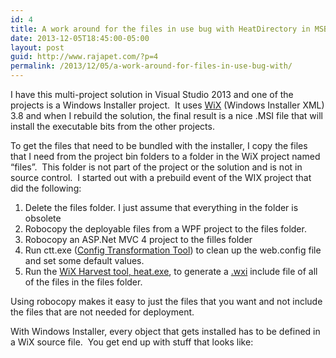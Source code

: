 ```yaml
---
id: 4
title: A work around for the files in use bug with HeatDirectory in MSBuild
date: 2013-12-05T18:45:00-05:00
layout: post
guid: http://www.rajapet.com/?p=4
permalink: /2013/12/05/a-work-around-for-files-in-use-bug-with/
---
```

I have this multi-project solution in Visual Studio 2013 and one of the projects is a Windows Installer project.  It uses [WiX](http://wixtoolset.org/) (Windows Installer XML) 3.8 and when I rebuild the solution, the final result is a nice .MSI file that will install the executable bits from the other projects.

To get the files that need to be bundled with the installer, I copy the files that I need from the project bin folders to a folder in the WiX project named “files”.  This folder is not part of the project or the solution and is not in source control.  I started out with a prebuild event of the WIX project that did the following:

  1. Delete the files folder. I just assume that everything in the folder is obsolete
  2. Robocopy the deployable files from a WPF project to the files folder.
  3. Robocopy an ASP.Net MVC 4 project to the filles folder
  4. Run ctt.exe ([Config Transformation Tool](http://ctt.codeplex.com/)) to clean up the web.config file and set some default values.
  5. Run the [WiX Harvest tool, heat.exe](http://wixtoolset.org/documentation/manual/v3/overview/heat.html), to generate a [.wxi](http://wixtoolset.org/documentation/manual/v3/overview/files.html) include file of all of the files in the files folder.

Using robocopy makes it easy to just the files that you want and not include the files that are not needed for deployment.

With Windows Installer, every object that gets installed has to be defined in a WiX source file.  You get end up with stuff that looks like:

<div style="tab-size: 8" id="gist7809649" class="gist">
  <div class="gist-file" translate="no">
    <div class="gist-data">
      <div class="js-gist-file-update-container js-task-list-container file-box">
        <div id="file-gistfile1-xml" class="file my-2">
          <div itemprop="text" class="Box-body p-0 blob-wrapper data type-xml  ">
            <div class="js-check-bidi blob-code-content">
              <template class="js-file-alert-template"></p> 
              
              <div data-view-component="true" class="flash flash-warn flash-full d-flex flex-items-center">
                <svg aria-hidden="true" height="16" viewBox="0 0 16 16" version="1.1" width="16" data-view-component="true" class="octicon octicon-alert"> <path fill-rule="evenodd" d="M8.22 1.754a.25.25 0 00-.44 0L1.698 13.132a.25.25 0 00.22.368h12.164a.25.25 0 00.22-.368L8.22 1.754zm-1.763-.707c.659-1.234 2.427-1.234 3.086 0l6.082 11.378A1.75 1.75 0 0114.082 15H1.918a1.75 1.75 0 01-1.543-2.575L6.457 1.047zM9 11a1 1 0 11-2 0 1 1 0 012 0zm-.25-5.25a.75.75 0 00-1.5 0v2.5a.75.75 0 001.5 0v-2.5z"></path> </svg></p> 
                
                <p>
                  <span><br /> This file contains bidirectional Unicode text that may be interpreted or compiled differently than what appears below. To review, open the file in an editor that reveals hidden Unicode characters.<br /> <a href="https://github.co/hiddenchars" target="_blank">Learn more about bidirectional Unicode characters</a><br /> </span>
                </p>
                
                <div data-view-component="true" class="flash-action">
                  <a href="{{ revealButtonHref }}" data-view-component="true" class="btn-sm btn"></p> 
                  
                  <p>
                    Show hidden characters
                  </p>
                  
                  <p>
                    </a> </div> </div> 
                    
                    <p>
                      </template><br /> <template class="js-line-alert-template"><br /> <span aria-label="This line has hidden Unicode characters" data-view-component="true" class="bidi-line-alert tooltipped tooltipped-e"><br /> <svg aria-hidden="true" height="16" viewBox="0 0 16 16" version="1.1" width="16" data-view-component="true" class="octicon octicon-alert"> <path fill-rule="evenodd" d="M8.22 1.754a.25.25 0 00-.44 0L1.698 13.132a.25.25 0 00.22.368h12.164a.25.25 0 00.22-.368L8.22 1.754zm-1.763-.707c.659-1.234 2.427-1.234 3.086 0l6.082 11.378A1.75 1.75 0 0114.082 15H1.918a1.75 1.75 0 01-1.543-2.575L6.457 1.047zM9 11a1 1 0 11-2 0 1 1 0 012 0zm-.25-5.25a.75.75 0 00-1.5 0v2.5a.75.75 0 001.5 0v-2.5z"></path> </svg><br /> </span></template>
                    </p>
                    
                    <table class="highlight tab-size js-file-line-container js-code-nav-container js-tagsearch-file" data-tab-size="8" data-paste-markdown-skip data-tagsearch-lang="XML" data-tagsearch-path="gistfile1.xml">
                      <tr>
                        <td id="file-gistfile1-xml-L1" class="blob-num js-line-number js-code-nav-line-number" data-line-number="1">
                        </td>
                        
                        <td id="file-gistfile1-xml-LC1" class="blob-code blob-code-inner js-file-line">
                          <?<span class="pl-ent">xml</span><span class="pl-e"> version</span>=<span class="pl-s"><span class="pl-pds">"</span>1.0<span class="pl-pds">"</span></span><span class="pl-e"> encoding</span>=<span class="pl-s"><span class="pl-pds">"</span>utf-8<span class="pl-pds">"</span></span>?>
                        </td>
                      </tr>
                      
                      <tr>
                        <td id="file-gistfile1-xml-L2" class="blob-num js-line-number js-code-nav-line-number" data-line-number="2">
                        </td>
                        
                        <td id="file-gistfile1-xml-LC2" class="blob-code blob-code-inner js-file-line">
                          <<span class="pl-ent">Wix</span> <span class="pl-e">xmlns</span>=<span class="pl-s"><span class="pl-pds">"</span>http://schemas.microsoft.com/wix/2006/wi<span class="pl-pds">"</span></span>>
                        </td>
                      </tr>
                      
                      <tr>
                        <td id="file-gistfile1-xml-L3" class="blob-num js-line-number js-code-nav-line-number" data-line-number="3">
                        </td>
                        
                        <td id="file-gistfile1-xml-LC3" class="blob-code blob-code-inner js-file-line">
                          <<span class="pl-ent">Fragment</span>>
                        </td>
                      </tr>
                      
                      <tr>
                        <td id="file-gistfile1-xml-L4" class="blob-num js-line-number js-code-nav-line-number" data-line-number="4">
                        </td>
                        
                        <td id="file-gistfile1-xml-LC4" class="blob-code blob-code-inner js-file-line">
                          <<span class="pl-ent">DirectoryRef</span> <span class="pl-e">Id</span>=<span class="pl-s"><span class="pl-pds">"</span>INSTALLLOCATION<span class="pl-pds">"</span></span>>
                        </td>
                      </tr>
                      
                      <tr>
                        <td id="file-gistfile1-xml-L5" class="blob-num js-line-number js-code-nav-line-number" data-line-number="5">
                        </td>
                        
                        <td id="file-gistfile1-xml-LC5" class="blob-code blob-code-inner js-file-line">
                          <<span class="pl-ent">Component</span> <span class="pl-e">Id</span>=<span class="pl-s"><span class="pl-pds">"</span>cmp18BCDCBE7DFEDEAC86EBAA695FE5CDC3<span class="pl-pds">"</span></span> <span class="pl-e">Guid</span>=<span class="pl-s"><span class="pl-pds">"</span>{542781FF-5726-48AC-93B1-DF0C05363017}<span class="pl-pds">"</span></span>>
                        </td>
                      </tr>
                      
                      <tr>
                        <td id="file-gistfile1-xml-L6" class="blob-num js-line-number js-code-nav-line-number" data-line-number="6">
                        </td>
                        
                        <td id="file-gistfile1-xml-LC6" class="blob-code blob-code-inner js-file-line">
                          <<span class="pl-ent">File</span> <span class="pl-e">Id</span>=<span class="pl-s"><span class="pl-pds">"</span>fil62DDF69CC427A28D37806B9D6E98E9DE<span class="pl-pds">"</span></span> <span class="pl-e">KeyPath</span>=<span class="pl-s"><span class="pl-pds">"</span>yes<span class="pl-pds">"</span></span> <span class="pl-e">Source</span>=<span class="pl-s"><span class="pl-pds">"</span>$(var.AdminSource)\favicon.ico<span class="pl-pds">"</span></span> />
                        </td>
                      </tr>
                      
                      <tr>
                        <td id="file-gistfile1-xml-L7" class="blob-num js-line-number js-code-nav-line-number" data-line-number="7">
                        </td>
                        
                        <td id="file-gistfile1-xml-LC7" class="blob-code blob-code-inner js-file-line">
                          </<span class="pl-ent">Component</span>>
                        </td>
                      </tr>
                      
                      <tr>
                        <td id="file-gistfile1-xml-L8" class="blob-num js-line-number js-code-nav-line-number" data-line-number="8">
                        </td>
                        
                        <td id="file-gistfile1-xml-LC8" class="blob-code blob-code-inner js-file-line">
                          <<span class="pl-ent">Component</span> <span class="pl-e">Id</span>=<span class="pl-s"><span class="pl-pds">"</span>cmp93645FCD1A13835D0DFCD156CF2C6C64<span class="pl-pds">"</span></span> <span class="pl-e">Guid</span>=<span class="pl-s"><span class="pl-pds">"</span>{1F90BC80-59F5-4E51-8359-C3B39B78C052}<span class="pl-pds">"</span></span>>
                        </td>
                      </tr>
                      
                      <tr>
                        <td id="file-gistfile1-xml-L9" class="blob-num js-line-number js-code-nav-line-number" data-line-number="9">
                        </td>
                        
                        <td id="file-gistfile1-xml-LC9" class="blob-code blob-code-inner js-file-line">
                          <<span class="pl-ent">File</span> <span class="pl-e">Id</span>=<span class="pl-s"><span class="pl-pds">"</span>fil00A150C9AD477E1EE4E8CA4503876DA9<span class="pl-pds">"</span></span> <span class="pl-e">KeyPath</span>=<span class="pl-s"><span class="pl-pds">"</span>yes<span class="pl-pds">"</span></span> <span class="pl-e">Source</span>=<span class="pl-s"><span class="pl-pds">"</span>$(var.AdminSource)\Global.asax<span class="pl-pds">"</span></span> />
                        </td>
                      </tr>
                      
                      <tr>
                        <td id="file-gistfile1-xml-L10" class="blob-num js-line-number js-code-nav-line-number" data-line-number="10">
                        </td>
                        
                        <td id="file-gistfile1-xml-LC10" class="blob-code blob-code-inner js-file-line">
                          </<span class="pl-ent">Component</span>>
                        </td>
                      </tr>
                      
                      <tr>
                        <td id="file-gistfile1-xml-L11" class="blob-num js-line-number js-code-nav-line-number" data-line-number="11">
                        </td>
                        
                        <td id="file-gistfile1-xml-LC11" class="blob-code blob-code-inner js-file-line">
                          <<span class="pl-ent">Component</span> <span class="pl-e">Id</span>=<span class="pl-s"><span class="pl-pds">"</span>cmp1F6DF8646619108DFBB033EF4679F1AC<span class="pl-pds">"</span></span> <span class="pl-e">Guid</span>=<span class="pl-s"><span class="pl-pds">"</span>{E6B85075-DFA4-4A2B-A96F-21904E17A32A}<span class="pl-pds">"</span></span>>
                        </td>
                      </tr>
                      
                      <tr>
                        <td id="file-gistfile1-xml-L12" class="blob-num js-line-number js-code-nav-line-number" data-line-number="12">
                        </td>
                        
                        <td id="file-gistfile1-xml-LC12" class="blob-code blob-code-inner js-file-line">
                          <<span class="pl-ent">File</span> <span class="pl-e">Id</span>=<span class="pl-s"><span class="pl-pds">"</span>filCAAC665964D1DB313016DB15221ED3C8<span class="pl-pds">"</span></span> <span class="pl-e">KeyPath</span>=<span class="pl-s"><span class="pl-pds">"</span>yes<span class="pl-pds">"</span></span> <span class="pl-e">Source</span>=<span class="pl-s"><span class="pl-pds">"</span>$(var.AdminSource)\log4net.config<span class="pl-pds">"</span></span> />
                        </td>
                      </tr>
                      
                      <tr>
                        <td id="file-gistfile1-xml-L13" class="blob-num js-line-number js-code-nav-line-number" data-line-number="13">
                        </td>
                        
                        <td id="file-gistfile1-xml-LC13" class="blob-code blob-code-inner js-file-line">
                          </<span class="pl-ent">Component</span>>
                        </td>
                      </tr>
                      
                      <tr>
                        <td id="file-gistfile1-xml-L14" class="blob-num js-line-number js-code-nav-line-number" data-line-number="14">
                        </td>
                        
                        <td id="file-gistfile1-xml-LC14" class="blob-code blob-code-inner js-file-line">
                          <<span class="pl-ent">Component</span> <span class="pl-e">Id</span>=<span class="pl-s"><span class="pl-pds">"</span>cmpFED9CE4C040C6D017106CB6B92C2F157<span class="pl-pds">"</span></span> <span class="pl-e">Guid</span>=<span class="pl-s"><span class="pl-pds">"</span>{668F5139-6B0A-47D5-9030-FC89F1972559}<span class="pl-pds">"</span></span>>
                        </td>
                      </tr>
                      
                      <tr>
                        <td id="file-gistfile1-xml-L15" class="blob-num js-line-number js-code-nav-line-number" data-line-number="15">
                        </td>
                        
                        <td id="file-gistfile1-xml-LC15" class="blob-code blob-code-inner js-file-line">
                          <<span class="pl-ent">File</span> <span class="pl-e">Id</span>=<span class="pl-s"><span class="pl-pds">"</span>fil43F031812C2D8647225696DDDF358FCA<span class="pl-pds">"</span></span> <span class="pl-e">KeyPath</span>=<span class="pl-s"><span class="pl-pds">"</span>yes<span class="pl-pds">"</span></span> <span class="pl-e">Source</span>=<span class="pl-s"><span class="pl-pds">"</span>$(var.AdminSource)\packages.config<span class="pl-pds">"</span></span> />
                        </td>
                      </tr>
                      
                      <tr>
                        <td id="file-gistfile1-xml-L16" class="blob-num js-line-number js-code-nav-line-number" data-line-number="16">
                        </td>
                        
                        <td id="file-gistfile1-xml-LC16" class="blob-code blob-code-inner js-file-line">
                          </<span class="pl-ent">Component</span>>
                        </td>
                      </tr>
                      
                      <tr>
                        <td id="file-gistfile1-xml-L17" class="blob-num js-line-number js-code-nav-line-number" data-line-number="17">
                        </td>
                        
                        <td id="file-gistfile1-xml-LC17" class="blob-code blob-code-inner js-file-line">
                          <<span class="pl-ent">Component</span> <span class="pl-e">Id</span>=<span class="pl-s"><span class="pl-pds">"</span>cmp96166321C384ACAF2E55370F693BBA87<span class="pl-pds">"</span></span> <span class="pl-e">Guid</span>=<span class="pl-s"><span class="pl-pds">"</span>{EE876A20-1353-472A-B942-09C755DD4ECC}<span class="pl-pds">"</span></span>>
                        </td>
                      </tr>
                      
                      <tr>
                        <td id="file-gistfile1-xml-L18" class="blob-num js-line-number js-code-nav-line-number" data-line-number="18">
                        </td>
                        
                        <td id="file-gistfile1-xml-LC18" class="blob-code blob-code-inner js-file-line">
                          <<span class="pl-ent">File</span> <span class="pl-e">Id</span>=<span class="pl-s"><span class="pl-pds">"</span>fil288668DCAE437D221881AFEB1D9D3919<span class="pl-pds">"</span></span> <span class="pl-e">KeyPath</span>=<span class="pl-s"><span class="pl-pds">"</span>yes<span class="pl-pds">"</span></span> <span class="pl-e">Source</span>=<span class="pl-s"><span class="pl-pds">"</span>$(var.AdminSource)\QrCodeHandler.ashx<span class="pl-pds">"</span></span> />
                        </td>
                      </tr>
                      
                      <tr>
                        <td id="file-gistfile1-xml-L19" class="blob-num js-line-number js-code-nav-line-number" data-line-number="19">
                        </td>
                        
                        <td id="file-gistfile1-xml-LC19" class="blob-code blob-code-inner js-file-line">
                          </<span class="pl-ent">Component</span>>
                        </td>
                      </tr>
                      
                      <tr>
                        <td id="file-gistfile1-xml-L20" class="blob-num js-line-number js-code-nav-line-number" data-line-number="20">
                        </td>
                        
                        <td id="file-gistfile1-xml-LC20" class="blob-code blob-code-inner js-file-line">
                          </<span class="pl-ent">DirectoryRef</span>>
                        </td>
                      </tr>
                      
                      <tr>
                        <td id="file-gistfile1-xml-L21" class="blob-num js-line-number js-code-nav-line-number" data-line-number="21">
                        </td>
                        
                        <td id="file-gistfile1-xml-LC21" class="blob-code blob-code-inner js-file-line">
                          </<span class="pl-ent">Fragment</span>>
                        </td>
                      </tr>
                      
                      <tr>
                        <td id="file-gistfile1-xml-L22" class="blob-num js-line-number js-code-nav-line-number" data-line-number="22">
                        </td>
                        
                        <td id="file-gistfile1-xml-LC22" class="blob-code blob-code-inner js-file-line">
                          <<span class="pl-ent">Fragment</span>>
                        </td>
                      </tr>
                      
                      <tr>
                        <td id="file-gistfile1-xml-L23" class="blob-num js-line-number js-code-nav-line-number" data-line-number="23">
                        </td>
                        
                        <td id="file-gistfile1-xml-LC23" class="blob-code blob-code-inner js-file-line">
                          <<span class="pl-ent">ComponentGroup</span> <span class="pl-e">Id</span>=<span class="pl-s"><span class="pl-pds">"</span>AdminFilesGroup<span class="pl-pds">"</span></span>>
                        </td>
                      </tr>
                      
                      <tr>
                        <td id="file-gistfile1-xml-L24" class="blob-num js-line-number js-code-nav-line-number" data-line-number="24">
                        </td>
                        
                        <td id="file-gistfile1-xml-LC24" class="blob-code blob-code-inner js-file-line">
                          <<span class="pl-ent">ComponentRef</span> <span class="pl-e">Id</span>=<span class="pl-s"><span class="pl-pds">"</span>cmp18BCDCBE7DFEDEAC86EBAA695FE5CDC3<span class="pl-pds">"</span></span> />
                        </td>
                      </tr>
                      
                      <tr>
                        <td id="file-gistfile1-xml-L25" class="blob-num js-line-number js-code-nav-line-number" data-line-number="25">
                        </td>
                        
                        <td id="file-gistfile1-xml-LC25" class="blob-code blob-code-inner js-file-line">
                          <<span class="pl-ent">ComponentRef</span> <span class="pl-e">Id</span>=<span class="pl-s"><span class="pl-pds">"</span>cmp93645FCD1A13835D0DFCD156CF2C6C64<span class="pl-pds">"</span></span> />
                        </td>
                      </tr>
                      
                      <tr>
                        <td id="file-gistfile1-xml-L26" class="blob-num js-line-number js-code-nav-line-number" data-line-number="26">
                        </td>
                        
                        <td id="file-gistfile1-xml-LC26" class="blob-code blob-code-inner js-file-line">
                          <<span class="pl-ent">ComponentRef</span> <span class="pl-e">Id</span>=<span class="pl-s"><span class="pl-pds">"</span>cmp1F6DF8646619108DFBB033EF4679F1AC<span class="pl-pds">"</span></span> />
                        </td>
                      </tr>
                      
                      <tr>
                        <td id="file-gistfile1-xml-L27" class="blob-num js-line-number js-code-nav-line-number" data-line-number="27">
                        </td>
                        
                        <td id="file-gistfile1-xml-LC27" class="blob-code blob-code-inner js-file-line">
                          <<span class="pl-ent">ComponentRef</span> <span class="pl-e">Id</span>=<span class="pl-s"><span class="pl-pds">"</span>cmpFED9CE4C040C6D017106CB6B92C2F157<span class="pl-pds">"</span></span> />
                        </td>
                      </tr>
                      
                      <tr>
                        <td id="file-gistfile1-xml-L28" class="blob-num js-line-number js-code-nav-line-number" data-line-number="28">
                        </td>
                        
                        <td id="file-gistfile1-xml-LC28" class="blob-code blob-code-inner js-file-line">
                          <<span class="pl-ent">ComponentRef</span> <span class="pl-e">Id</span>=<span class="pl-s"><span class="pl-pds">"</span>cmp96166321C384ACAF2E55370F693BBA87<span class="pl-pds">"</span></span> />
                        </td>
                      </tr>
                      
                      <tr>
                        <td id="file-gistfile1-xml-L29" class="blob-num js-line-number js-code-nav-line-number" data-line-number="29">
                        </td>
                        
                        <td id="file-gistfile1-xml-LC29" class="blob-code blob-code-inner js-file-line">
                          </<span class="pl-ent">ComponentGroup</span>>
                        </td>
                      </tr>
                      
                      <tr>
                        <td id="file-gistfile1-xml-L30" class="blob-num js-line-number js-code-nav-line-number" data-line-number="30">
                        </td>
                        
                        <td id="file-gistfile1-xml-LC30" class="blob-code blob-code-inner js-file-line">
                          </<span class="pl-ent">Fragment</span>>
                        </td>
                      </tr>
                      
                      <tr>
                        <td id="file-gistfile1-xml-L31" class="blob-num js-line-number js-code-nav-line-number" data-line-number="31">
                        </td>
                        
                        <td id="file-gistfile1-xml-LC31" class="blob-code blob-code-inner js-file-line">
                          </<span class="pl-ent">Wix</span>>
                        </td>
                      </tr>
                    </table></div></div>
                  </p></div> </div></div> 
                  
                  <div class="gist-meta">
                    <a href="https://gist.github.com/anotherlab/c28a1d94a31fa7fce7c7/raw/2629d43e22ee00b9880f4acfec53597ee1cf8e5e/gistfile1.xml" style="float:right">view raw</a><br /> <a href="https://gist.github.com/anotherlab/c28a1d94a31fa7fce7c7#file-gistfile1-xml"><br /> gistfile1.xml<br /> </a><br /> hosted with &#10084; by <a href="https://github.com">GitHub</a>
                  </div></p></div> </div> 
                  
                  <p>
                    Which is hideous to do by hand.  You can run heat.exe on a folder and it will generate that the include file for all the files in that folder for you.  In my prebuild event, I had the following lines:
                  </p>
                  
                  <div style="tab-size: 8" id="gist7809590" class="gist">
                    <div class="gist-file" translate="no">
                      <div class="gist-data">
                        <div class="js-gist-file-update-container js-task-list-container file-box">
                          <div id="file-131205-prebuid" class="file my-2">
                            <div itemprop="text" class="Box-body p-0 blob-wrapper data type-text  ">
                              <div class="js-check-bidi blob-code-content">
                                <template class="js-file-alert-template"></p> 
                                
                                <div data-view-component="true" class="flash flash-warn flash-full d-flex flex-items-center">
                                  <svg aria-hidden="true" height="16" viewBox="0 0 16 16" version="1.1" width="16" data-view-component="true" class="octicon octicon-alert"> <path fill-rule="evenodd" d="M8.22 1.754a.25.25 0 00-.44 0L1.698 13.132a.25.25 0 00.22.368h12.164a.25.25 0 00.22-.368L8.22 1.754zm-1.763-.707c.659-1.234 2.427-1.234 3.086 0l6.082 11.378A1.75 1.75 0 0114.082 15H1.918a1.75 1.75 0 01-1.543-2.575L6.457 1.047zM9 11a1 1 0 11-2 0 1 1 0 012 0zm-.25-5.25a.75.75 0 00-1.5 0v2.5a.75.75 0 001.5 0v-2.5z"></path> </svg></p> 
                                  
                                  <p>
                                    <span><br /> This file contains bidirectional Unicode text that may be interpreted or compiled differently than what appears below. To review, open the file in an editor that reveals hidden Unicode characters.<br /> <a href="https://github.co/hiddenchars" target="_blank">Learn more about bidirectional Unicode characters</a><br /> </span>
                                  </p>
                                  
                                  <div data-view-component="true" class="flash-action">
                                    <a href="{{ revealButtonHref }}" data-view-component="true" class="btn-sm btn"></p> 
                                    
                                    <p>
                                      Show hidden characters
                                    </p>
                                    
                                    <p>
                                      </a> </div> </div> 
                                      
                                      <p>
                                        </template><br /> <template class="js-line-alert-template"><br /> <span aria-label="This line has hidden Unicode characters" data-view-component="true" class="bidi-line-alert tooltipped tooltipped-e"><br /> <svg aria-hidden="true" height="16" viewBox="0 0 16 16" version="1.1" width="16" data-view-component="true" class="octicon octicon-alert"> <path fill-rule="evenodd" d="M8.22 1.754a.25.25 0 00-.44 0L1.698 13.132a.25.25 0 00.22.368h12.164a.25.25 0 00.22-.368L8.22 1.754zm-1.763-.707c.659-1.234 2.427-1.234 3.086 0l6.082 11.378A1.75 1.75 0 0114.082 15H1.918a1.75 1.75 0 01-1.543-2.575L6.457 1.047zM9 11a1 1 0 11-2 0 1 1 0 012 0zm-.25-5.25a.75.75 0 00-1.5 0v2.5a.75.75 0 001.5 0v-2.5z"></path> </svg><br /> </span></template>
                                      </p>
                                      
                                      <table class="highlight tab-size js-file-line-container js-code-nav-container js-tagsearch-file" data-tab-size="8" data-paste-markdown-skip data-tagsearch-lang="" data-tagsearch-path="131205-prebuid">
                                        <tr>
                                          <td id="file-131205-prebuid-L1" class="blob-num js-line-number js-code-nav-line-number" data-line-number="1">
                                          </td>
                                          
                                          <td id="file-131205-prebuid-LC1" class="blob-code blob-code-inner js-file-line">
                                            rd /s /q $(ProjectDir)files
                                          </td>
                                        </tr>
                                        
                                        <tr>
                                          <td id="file-131205-prebuid-L2" class="blob-num js-line-number js-code-nav-line-number" data-line-number="2">
                                          </td>
                                          
                                          <td id="file-131205-prebuid-LC2" class="blob-code blob-code-inner js-file-line">
                                            robocopy $(ProjectDir)..\AdminConsole\bin\$(ConfigurationName) $(ProjectDir)files\adminconsole *.* /s /XF *.pdb *vshost* *.xml
                                          </td>
                                        </tr>
                                        
                                        <tr>
                                          <td id="file-131205-prebuid-L3" class="blob-num js-line-number js-code-nav-line-number" data-line-number="3">
                                          </td>
                                          
                                          <td id="file-131205-prebuid-LC3" class="blob-code blob-code-inner js-file-line">
                                            robocopy $(ProjectDir)..\webapi $(ProjectDir)\files *.* /s /XF *.pdb *vshost* *.xml *.cs *.user *.vspscc web.debug.config web.release.config *.layout *.csproj /XD obj properties
                                          </td>
                                        </tr>
                                        
                                        <tr>
                                          <td id="file-131205-prebuid-L4" class="blob-num js-line-number js-code-nav-line-number" data-line-number="4">
                                          </td>
                                          
                                          <td id="file-131205-prebuid-LC4" class="blob-code blob-code-inner js-file-line">
                                            "$(SolutionDir)ctt.exe" s:$(ProjectDir)..\webapi\web.config t:$(ProjectDir)..\webapi\web.release.config d:$(ProjectDir)files\web.config pw v
                                          </td>
                                        </tr>
                                        
                                        <tr>
                                          <td id="file-131205-prebuid-L5" class="blob-num js-line-number js-code-nav-line-number" data-line-number="5">
                                          </td>
                                          
                                          <td id="file-131205-prebuid-LC5" class="blob-code blob-code-inner js-file-line">
                                            "$(WIX)bin\heat" dir $(ProjectDir)files -cg AdminFilesGroup -gg -scom -sfrag -srd -dr INSTALLLOCATION -out $(ProjectDir)adminfiles.wxs -var var.AdminSource
                                          </td>
                                        </tr>
                                      </table></div></div>
                                    </p></div> </div></div> 
                                    
                                    <div class="gist-meta">
                                      <a href="https://gist.github.com/anotherlab/4d08fcd3a8127d717f68/raw/1a92a047c48463ba9f5b5cd2e6c3e7ee24400e18/131205-prebuid" style="float:right">view raw</a><br /> <a href="https://gist.github.com/anotherlab/4d08fcd3a8127d717f68#file-131205-prebuid"><br /> 131205-prebuid<br /> </a><br /> hosted with &#10084; by <a href="https://github.com">GitHub</a>
                                    </div></p></div> </div> 
                                    
                                    <p>
                                      <span style="line-height: 1.5;">The 5th line is the heat command line. The various command line options are documented </span><a style="line-height: 1.5;" href="http://wixtoolset.org/documentation/manual/v3/overview/heat.html">here</a><span style="line-height: 1.5;">. This ran without any problems on my dev machine. </span><a style="line-height: 1.5;" href="http://en.wikipedia.org/wiki/Hindenburg_disaster">Hilarity ensued</a><span style="line-height: 1.5;"> when I tried to make a build from our </span><a style="line-height: 1.5;" href="http://msdn.microsoft.com/en-us/vstudio/ff637362.aspx">TFS</a><span style="line-height: 1.5;"> server.  I was getting build errors when it executed heat.exe</span>
                                    </p>
                                    
                                    <p>
                                      &nbsp;
                                    </p>
                                    
                                    <pre>heat.exe: Access to the path 'C:\Builds\31\VSTancillary\FleetVision_Dev\Sources\WixSetupProject\adminfiles.wxs' is denied.</pre>
                                    
                                    <p>
                                      That was annoying. During the build, heat was recreating the adminfiles.wxs file each time.  Since that file was in source control, it was set to read only on the build server.  That caused heat.exe to abort out since it couldn&#8217;t recreate that file. Our build engineer suggested using the attrib command to clear the read only bit. The light bulb (LED, should last longer than incandescent) flickered above my head and I realized that since that file was in source control, I didn&#8217;t need to created it on the build server.  I just needed to set the build so that heat didn&#8217;t run on the build server.
                                    </p>
                                    
                                    <p>
                                      There are probably a few ways of doing this, I went with setting it up so that heat would only get run for debug builds.  Our build server is only doing release builds, this would work for me. So I moved the prebuild code out of the project property settings and implemented them as individual MSBuild tasks.
                                    </p>
                                    
                                    <p>
                                      The first part of doing that was to install the <a href="https://msbuildextensionpack.codeplex.com/">MSBuild Extension Pack</a> from CodePlex. I did that to get a RoboCopy task for MSBuild.  Robocopy is very powerful tool for copying and synching up files, but has this one little quirk. It return 1 as a success code. Everything else on Planet DOS returns 0 for success and non-zero values to indicate an error.  The MSBuild.ExtensionPack.FileSystem.RoboCopy task knows about that quirk and prevents MSBuild from reporting a robocopy success code as an error.  Lots of good stuff in the Extension Pack, you&#8217;ll want to have one in your toolbelt.
                                    </p>
                                    
                                    <p>
                                      When you install WIX, you get WIX specific extensions for MSBuild.  The task for heat is called <a href="http://wixtoolset.org/documentation/manual/v3/msbuild/task_reference/heatdirectory.html">HeatDirectory</a>.  The HeatDirectory equivalent of the heat.exe command line that I was using looks like this:
                                    </p>
                                    
                                    <div style="tab-size: 8" id="gist7810434" class="gist">
                                      <div class="gist-file" translate="no">
                                        <div class="gist-data">
                                          <div class="js-gist-file-update-container js-task-list-container file-box">
                                            <div id="file-gistfile1-xml" class="file my-2">
                                              <div itemprop="text" class="Box-body p-0 blob-wrapper data type-xml  ">
                                                <div class="js-check-bidi blob-code-content">
                                                  <template class="js-file-alert-template"></p> 
                                                  
                                                  <div data-view-component="true" class="flash flash-warn flash-full d-flex flex-items-center">
                                                    <svg aria-hidden="true" height="16" viewBox="0 0 16 16" version="1.1" width="16" data-view-component="true" class="octicon octicon-alert"> <path fill-rule="evenodd" d="M8.22 1.754a.25.25 0 00-.44 0L1.698 13.132a.25.25 0 00.22.368h12.164a.25.25 0 00.22-.368L8.22 1.754zm-1.763-.707c.659-1.234 2.427-1.234 3.086 0l6.082 11.378A1.75 1.75 0 0114.082 15H1.918a1.75 1.75 0 01-1.543-2.575L6.457 1.047zM9 11a1 1 0 11-2 0 1 1 0 012 0zm-.25-5.25a.75.75 0 00-1.5 0v2.5a.75.75 0 001.5 0v-2.5z"></path> </svg></p> 
                                                    
                                                    <p>
                                                      <span><br /> This file contains bidirectional Unicode text that may be interpreted or compiled differently than what appears below. To review, open the file in an editor that reveals hidden Unicode characters.<br /> <a href="https://github.co/hiddenchars" target="_blank">Learn more about bidirectional Unicode characters</a><br /> </span>
                                                    </p>
                                                    
                                                    <div data-view-component="true" class="flash-action">
                                                      <a href="{{ revealButtonHref }}" data-view-component="true" class="btn-sm btn"></p> 
                                                      
                                                      <p>
                                                        Show hidden characters
                                                      </p>
                                                      
                                                      <p>
                                                        </a> </div> </div> 
                                                        
                                                        <p>
                                                          </template><br /> <template class="js-line-alert-template"><br /> <span aria-label="This line has hidden Unicode characters" data-view-component="true" class="bidi-line-alert tooltipped tooltipped-e"><br /> <svg aria-hidden="true" height="16" viewBox="0 0 16 16" version="1.1" width="16" data-view-component="true" class="octicon octicon-alert"> <path fill-rule="evenodd" d="M8.22 1.754a.25.25 0 00-.44 0L1.698 13.132a.25.25 0 00.22.368h12.164a.25.25 0 00.22-.368L8.22 1.754zm-1.763-.707c.659-1.234 2.427-1.234 3.086 0l6.082 11.378A1.75 1.75 0 0114.082 15H1.918a1.75 1.75 0 01-1.543-2.575L6.457 1.047zM9 11a1 1 0 11-2 0 1 1 0 012 0zm-.25-5.25a.75.75 0 00-1.5 0v2.5a.75.75 0 001.5 0v-2.5z"></path> </svg><br /> </span></template>
                                                        </p>
                                                        
                                                        <table class="highlight tab-size js-file-line-container js-code-nav-container js-tagsearch-file" data-tab-size="8" data-paste-markdown-skip data-tagsearch-lang="XML" data-tagsearch-path="gistfile1.xml">
                                                          <tr>
                                                            <td id="file-gistfile1-xml-L1" class="blob-num js-line-number js-code-nav-line-number" data-line-number="1">
                                                            </td>
                                                            
                                                            <td id="file-gistfile1-xml-LC1" class="blob-code blob-code-inner js-file-line">
                                                              <<span class="pl-ent">HeatDirectory</span>
                                                            </td>
                                                          </tr>
                                                          
                                                          <tr>
                                                            <td id="file-gistfile1-xml-L2" class="blob-num js-line-number js-code-nav-line-number" data-line-number="2">
                                                            </td>
                                                            
                                                            <td id="file-gistfile1-xml-LC2" class="blob-code blob-code-inner js-file-line">
                                                              Condition=<span class="pl-s"><span class="pl-pds">"</span> '$(Configuration)|$(Platform)' == 'Debug|x86' <span class="pl-pds">"</span></span>
                                                            </td>
                                                          </tr>
                                                          
                                                          <tr>
                                                            <td id="file-gistfile1-xml-L3" class="blob-num js-line-number js-code-nav-line-number" data-line-number="3">
                                                            </td>
                                                            
                                                            <td id="file-gistfile1-xml-LC3" class="blob-code blob-code-inner js-file-line">
                                                              ToolPath=<span class="pl-s"><span class="pl-pds">"</span>$(WixToolPath)<span class="pl-pds">"</span></span>
                                                            </td>
                                                          </tr>
                                                          
                                                          <tr>
                                                            <td id="file-gistfile1-xml-L4" class="blob-num js-line-number js-code-nav-line-number" data-line-number="4">
                                                            </td>
                                                            
                                                            <td id="file-gistfile1-xml-LC4" class="blob-code blob-code-inner js-file-line">
                                                              Directory=<span class="pl-s"><span class="pl-pds">"</span>$(ProjectDir)files<span class="pl-pds">"</span></span>
                                                            </td>
                                                          </tr>
                                                          
                                                          <tr>
                                                            <td id="file-gistfile1-xml-L5" class="blob-num js-line-number js-code-nav-line-number" data-line-number="5">
                                                            </td>
                                                            
                                                            <td id="file-gistfile1-xml-LC5" class="blob-code blob-code-inner js-file-line">
                                                              DirectoryRefId=<span class="pl-s"><span class="pl-pds">"</span>INSTALLLOCATION<span class="pl-pds">"</span></span>
                                                            </td>
                                                          </tr>
                                                          
                                                          <tr>
                                                            <td id="file-gistfile1-xml-L6" class="blob-num js-line-number js-code-nav-line-number" data-line-number="6">
                                                            </td>
                                                            
                                                            <td id="file-gistfile1-xml-LC6" class="blob-code blob-code-inner js-file-line">
                                                              OutputFile=<span class="pl-s"><span class="pl-pds">"</span>$(ProjectDir)adminfiles.wxs<span class="pl-pds">"</span></span>
                                                            </td>
                                                          </tr>
                                                          
                                                          <tr>
                                                            <td id="file-gistfile1-xml-L7" class="blob-num js-line-number js-code-nav-line-number" data-line-number="7">
                                                            </td>
                                                            
                                                            <td id="file-gistfile1-xml-LC7" class="blob-code blob-code-inner js-file-line">
                                                              ComponentGroupName=<span class="pl-s"><span class="pl-pds">"</span>AdminFilesGroup<span class="pl-pds">"</span></span>
                                                            </td>
                                                          </tr>
                                                          
                                                          <tr>
                                                            <td id="file-gistfile1-xml-L8" class="blob-num js-line-number js-code-nav-line-number" data-line-number="8">
                                                            </td>
                                                            
                                                            <td id="file-gistfile1-xml-LC8" class="blob-code blob-code-inner js-file-line">
                                                              GenerateGuidsNow=<span class="pl-s"><span class="pl-pds">"</span>true<span class="pl-pds">"</span></span>
                                                            </td>
                                                          </tr>
                                                          
                                                          <tr>
                                                            <td id="file-gistfile1-xml-L9" class="blob-num js-line-number js-code-nav-line-number" data-line-number="9">
                                                            </td>
                                                            
                                                            <td id="file-gistfile1-xml-LC9" class="blob-code blob-code-inner js-file-line">
                                                              SuppressCom=<span class="pl-s"><span class="pl-pds">"</span>true<span class="pl-pds">"</span></span>
                                                            </td>
                                                          </tr>
                                                          
                                                          <tr>
                                                            <td id="file-gistfile1-xml-L10" class="blob-num js-line-number js-code-nav-line-number" data-line-number="10">
                                                            </td>
                                                            
                                                            <td id="file-gistfile1-xml-LC10" class="blob-code blob-code-inner js-file-line">
                                                              SuppressFragments=<span class="pl-s"><span class="pl-pds">"</span>true<span class="pl-pds">"</span></span>
                                                            </td>
                                                          </tr>
                                                          
                                                          <tr>
                                                            <td id="file-gistfile1-xml-L11" class="blob-num js-line-number js-code-nav-line-number" data-line-number="11">
                                                            </td>
                                                            
                                                            <td id="file-gistfile1-xml-LC11" class="blob-code blob-code-inner js-file-line">
                                                              SuppressRootDirectory=<span class="pl-s"><span class="pl-pds">"</span>true<span class="pl-pds">"</span></span>
                                                            </td>
                                                          </tr>
                                                          
                                                          <tr>
                                                            <td id="file-gistfile1-xml-L12" class="blob-num js-line-number js-code-nav-line-number" data-line-number="12">
                                                            </td>
                                                            
                                                            <td id="file-gistfile1-xml-LC12" class="blob-code blob-code-inner js-file-line">
                                                              PreprocessorVariable=<span class="pl-s"><span class="pl-pds">"</span>var.AdminSource<span class="pl-pds">"</span></span> />
                                                            </td>
                                                          </tr>
                                                        </table></div></div>
                                                      </p></div> </div></div> 
                                                      
                                                      <div class="gist-meta">
                                                        <a href="https://gist.github.com/anotherlab/444f5efe8476df90f6fa/raw/171ebfb338ff5f707b66cba41223ad2a68606250/gistfile1.xml" style="float:right">view raw</a><br /> <a href="https://gist.github.com/anotherlab/444f5efe8476df90f6fa#file-gistfile1-xml"><br /> gistfile1.xml<br /> </a><br /> hosted with &#10084; by <a href="https://github.com">GitHub</a>
                                                      </div></p></div> </div> 
                                                      
                                                      <p>
                                                        The first element is <a href="http://msdn.microsoft.com/en-us/library/7szfhaft.aspx">Condition</a>, which is comes with MSBuild.  By setting the value to &#8221; &#8216;$(Configuration)|$(Platform)&#8217; == &#8216;Debug|x86&#8217; &#8220;, MSBuild will only execute that task when the condition evaluates to true.
                                                      </p>
                                                      
                                                      <p>
                                                        That worked perfectly, but only for the first time.  After doing one debug build, the next build bombed out on the RoboCopy task.  There was a problem with the files being in use.  If I restarted VS, I could do another build. If I commented out the HeatDirectory task, the build would work.  I went to the WIX site and sure enough, this was a <a href="http://wixtoolset.org/issues/2985/">known bug</a>. The heat.exe was keeping the file handles open for the files that it read.
                                                      </p>
                                                      
                                                      <p>
                                                        By default, HeatDirectory was running heat.exe from within the Visual Studio process. This was the fast way to execute heat, but you pick up any handle heaks from the heat.exe.  In one of the comments to the bug report, a work around was suggested.  Add RunAsSeparateProcess=&#8221;true&#8221; to HeatDirectory.  This forces heat.exe to be run as a separate process and the leaked handles get flushed when that process ends.
                                                      </p>
                                                      
                                                      <p>
                                                        That took care of the problem.  While this is a known bug, the comments associated with that bug made it clear that it&#8217;s not going toget addressed any time soon.
                                                      </p>
                                                      
                                                      <p>
                                                        So what is <a href="https://ctt.codeplex.com/">CTT</a>? It is a command line version of the XDT transform that Visual Studio uses when it transforms web.config from web.release.config and web.debug.config.  It&#8217;s another good tool.
                                                      </p>
                                                      
                                                      <p>
                                                        If you are still reading this, here is the final version of the prebuild events
                                                      </p>
                                                      
                                                      <div style="tab-size: 8" id="gist7810858" class="gist">
                                                        <div class="gist-file" translate="no">
                                                          <div class="gist-data">
                                                            <div class="js-gist-file-update-container js-task-list-container file-box">
                                                              <div id="file-gistfile1-xml" class="file my-2">
                                                                <div itemprop="text" class="Box-body p-0 blob-wrapper data type-xml  ">
                                                                  <div class="js-check-bidi blob-code-content">
                                                                    <template class="js-file-alert-template"></p> 
                                                                    
                                                                    <div data-view-component="true" class="flash flash-warn flash-full d-flex flex-items-center">
                                                                      <svg aria-hidden="true" height="16" viewBox="0 0 16 16" version="1.1" width="16" data-view-component="true" class="octicon octicon-alert"> <path fill-rule="evenodd" d="M8.22 1.754a.25.25 0 00-.44 0L1.698 13.132a.25.25 0 00.22.368h12.164a.25.25 0 00.22-.368L8.22 1.754zm-1.763-.707c.659-1.234 2.427-1.234 3.086 0l6.082 11.378A1.75 1.75 0 0114.082 15H1.918a1.75 1.75 0 01-1.543-2.575L6.457 1.047zM9 11a1 1 0 11-2 0 1 1 0 012 0zm-.25-5.25a.75.75 0 00-1.5 0v2.5a.75.75 0 001.5 0v-2.5z"></path> </svg></p> 
                                                                      
                                                                      <p>
                                                                        <span><br /> This file contains bidirectional Unicode text that may be interpreted or compiled differently than what appears below. To review, open the file in an editor that reveals hidden Unicode characters.<br /> <a href="https://github.co/hiddenchars" target="_blank">Learn more about bidirectional Unicode characters</a><br /> </span>
                                                                      </p>
                                                                      
                                                                      <div data-view-component="true" class="flash-action">
                                                                        <a href="{{ revealButtonHref }}" data-view-component="true" class="btn-sm btn"></p> 
                                                                        
                                                                        <p>
                                                                          Show hidden characters
                                                                        </p>
                                                                        
                                                                        <p>
                                                                          </a> </div> </div> 
                                                                          
                                                                          <p>
                                                                            </template><br /> <template class="js-line-alert-template"><br /> <span aria-label="This line has hidden Unicode characters" data-view-component="true" class="bidi-line-alert tooltipped tooltipped-e"><br /> <svg aria-hidden="true" height="16" viewBox="0 0 16 16" version="1.1" width="16" data-view-component="true" class="octicon octicon-alert"> <path fill-rule="evenodd" d="M8.22 1.754a.25.25 0 00-.44 0L1.698 13.132a.25.25 0 00.22.368h12.164a.25.25 0 00.22-.368L8.22 1.754zm-1.763-.707c.659-1.234 2.427-1.234 3.086 0l6.082 11.378A1.75 1.75 0 0114.082 15H1.918a1.75 1.75 0 01-1.543-2.575L6.457 1.047zM9 11a1 1 0 11-2 0 1 1 0 012 0zm-.25-5.25a.75.75 0 00-1.5 0v2.5a.75.75 0 001.5 0v-2.5z"></path> </svg><br /> </span></template>
                                                                          </p>
                                                                          
                                                                          <table class="highlight tab-size js-file-line-container js-code-nav-container js-tagsearch-file" data-tab-size="8" data-paste-markdown-skip data-tagsearch-lang="XML" data-tagsearch-path="gistfile1.xml">
                                                                            <tr>
                                                                              <td id="file-gistfile1-xml-L1" class="blob-num js-line-number js-code-nav-line-number" data-line-number="1">
                                                                              </td>
                                                                              
                                                                              <td id="file-gistfile1-xml-LC1" class="blob-code blob-code-inner js-file-line">
                                                                                <<span class="pl-ent">Import</span> <span class="pl-e">Project</span>=<span class="pl-s"><span class="pl-pds">"</span>$(MSBuildExtensionsPath)\ExtensionPack\4.0\MSBuild.ExtensionPack.tasks<span class="pl-pds">"</span></span>/>
                                                                              </td>
                                                                            </tr>
                                                                            
                                                                            <tr>
                                                                              <td id="file-gistfile1-xml-L2" class="blob-num js-line-number js-code-nav-line-number" data-line-number="2">
                                                                              </td>
                                                                              
                                                                              <td id="file-gistfile1-xml-LC2" class="blob-code blob-code-inner js-file-line">
                                                                              </td>
                                                                            </tr>
                                                                            
                                                                            <tr>
                                                                              <td id="file-gistfile1-xml-L3" class="blob-num js-line-number js-code-nav-line-number" data-line-number="3">
                                                                              </td>
                                                                              
                                                                              <td id="file-gistfile1-xml-LC3" class="blob-code blob-code-inner js-file-line">
                                                                                <<span class="pl-ent">Target</span> <span class="pl-e">Name</span>=<span class="pl-s"><span class="pl-pds">"</span>BeforeBuild<span class="pl-pds">"</span></span>>
                                                                              </td>
                                                                            </tr>
                                                                            
                                                                            <tr>
                                                                              <td id="file-gistfile1-xml-L4" class="blob-num js-line-number js-code-nav-line-number" data-line-number="4">
                                                                              </td>
                                                                              
                                                                              <td id="file-gistfile1-xml-LC4" class="blob-code blob-code-inner js-file-line">
                                                                                <<span class="pl-ent">MSBuild</span>.ExtensionPack.FileSystem.Folder <span class="pl-e">TaskAction</span>=<span class="pl-s"><span class="pl-pds">"</span>RemoveContent<span class="pl-pds">"</span></span> <span class="pl-e">Path</span>=<span class="pl-s"><span class="pl-pds">"</span>$(ProjectDir)files<span class="pl-pds">"</span></span> />
                                                                              </td>
                                                                            </tr>
                                                                            
                                                                            <tr>
                                                                              <td id="file-gistfile1-xml-L5" class="blob-num js-line-number js-code-nav-line-number" data-line-number="5">
                                                                              </td>
                                                                              
                                                                              <td id="file-gistfile1-xml-LC5" class="blob-code blob-code-inner js-file-line">
                                                                              </td>
                                                                            </tr>
                                                                            
                                                                            <tr>
                                                                              <td id="file-gistfile1-xml-L6" class="blob-num js-line-number js-code-nav-line-number" data-line-number="6">
                                                                              </td>
                                                                              
                                                                              <td id="file-gistfile1-xml-LC6" class="blob-code blob-code-inner js-file-line">
                                                                                <<span class="pl-ent">MSBuild</span>.ExtensionPack.FileSystem.RoboCopy <span class="pl-e">Source</span>=<span class="pl-s"><span class="pl-pds">"</span>$(ProjectDir)..\AdminConsole\bin\$(ConfigurationName)<span class="pl-pds">"</span></span> <span class="pl-e">Destination</span>=<span class="pl-s"><span class="pl-pds">"</span>$(ProjectDir)files\adminconsole<span class="pl-pds">"</span></span> <span class="pl-e">Files</span>=<span class="pl-s"><span class="pl-pds">"</span>*.*<span class="pl-pds">"</span></span> <span class="pl-e">Options</span>=<span class="pl-s"><span class="pl-pds">"</span>/s /XF *.pdb *avshost* *.xml<span class="pl-pds">"</span></span>>
                                                                              </td>
                                                                            </tr>
                                                                            
                                                                            <tr>
                                                                              <td id="file-gistfile1-xml-L7" class="blob-num js-line-number js-code-nav-line-number" data-line-number="7">
                                                                              </td>
                                                                              
                                                                              <td id="file-gistfile1-xml-LC7" class="blob-code blob-code-inner js-file-line">
                                                                                <<span class="pl-ent">Output</span> <span class="pl-e">TaskParameter</span>=<span class="pl-s"><span class="pl-pds">"</span>ExitCode<span class="pl-pds">"</span></span> <span class="pl-e">PropertyName</span>=<span class="pl-s"><span class="pl-pds">"</span>Exit<span class="pl-pds">"</span></span> />
                                                                              </td>
                                                                            </tr>
                                                                            
                                                                            <tr>
                                                                              <td id="file-gistfile1-xml-L8" class="blob-num js-line-number js-code-nav-line-number" data-line-number="8">
                                                                              </td>
                                                                              
                                                                              <td id="file-gistfile1-xml-LC8" class="blob-code blob-code-inner js-file-line">
                                                                                <<span class="pl-ent">Output</span> <span class="pl-e">TaskParameter</span>=<span class="pl-s"><span class="pl-pds">"</span>ReturnCode<span class="pl-pds">"</span></span> <span class="pl-e">PropertyName</span>=<span class="pl-s"><span class="pl-pds">"</span>Return<span class="pl-pds">"</span></span> />
                                                                              </td>
                                                                            </tr>
                                                                            
                                                                            <tr>
                                                                              <td id="file-gistfile1-xml-L9" class="blob-num js-line-number js-code-nav-line-number" data-line-number="9">
                                                                              </td>
                                                                              
                                                                              <td id="file-gistfile1-xml-LC9" class="blob-code blob-code-inner js-file-line">
                                                                                </<span class="pl-ent">MSBuild</span>.ExtensionPack.FileSystem.RoboCopy>
                                                                              </td>
                                                                            </tr>
                                                                            
                                                                            <tr>
                                                                              <td id="file-gistfile1-xml-L10" class="blob-num js-line-number js-code-nav-line-number" data-line-number="10">
                                                                              </td>
                                                                              
                                                                              <td id="file-gistfile1-xml-LC10" class="blob-code blob-code-inner js-file-line">
                                                                              </td>
                                                                            </tr>
                                                                            
                                                                            <tr>
                                                                              <td id="file-gistfile1-xml-L11" class="blob-num js-line-number js-code-nav-line-number" data-line-number="11">
                                                                              </td>
                                                                              
                                                                              <td id="file-gistfile1-xml-LC11" class="blob-code blob-code-inner js-file-line">
                                                                                <<span class="pl-ent">MSBuild</span>.ExtensionPack.FileSystem.RoboCopy <span class="pl-e">Source</span>=<span class="pl-s"><span class="pl-pds">"</span>$(ProjectDir)..\webapi<span class="pl-pds">"</span></span> <span class="pl-e">Destination</span>=<span class="pl-s"><span class="pl-pds">"</span>$(ProjectDir)\files<span class="pl-pds">"</span></span> <span class="pl-e">Files</span>=<span class="pl-s"><span class="pl-pds">"</span>*.*<span class="pl-pds">"</span></span> <span class="pl-e">Options</span>=<span class="pl-s"><span class="pl-pds">"</span>/s /XF *.pdb *avshost* *.xml %2a.cs *.user *.vspscc web.debug.config web.release.config *.layout *.csproj /XD obj properties<span class="pl-pds">"</span></span>>
                                                                              </td>
                                                                            </tr>
                                                                            
                                                                            <tr>
                                                                              <td id="file-gistfile1-xml-L12" class="blob-num js-line-number js-code-nav-line-number" data-line-number="12">
                                                                              </td>
                                                                              
                                                                              <td id="file-gistfile1-xml-LC12" class="blob-code blob-code-inner js-file-line">
                                                                                <<span class="pl-ent">Output</span> <span class="pl-e">TaskParameter</span>=<span class="pl-s"><span class="pl-pds">"</span>ExitCode<span class="pl-pds">"</span></span> <span class="pl-e">PropertyName</span>=<span class="pl-s"><span class="pl-pds">"</span>Exit<span class="pl-pds">"</span></span> />
                                                                              </td>
                                                                            </tr>
                                                                            
                                                                            <tr>
                                                                              <td id="file-gistfile1-xml-L13" class="blob-num js-line-number js-code-nav-line-number" data-line-number="13">
                                                                              </td>
                                                                              
                                                                              <td id="file-gistfile1-xml-LC13" class="blob-code blob-code-inner js-file-line">
                                                                                <<span class="pl-ent">Output</span> <span class="pl-e">TaskParameter</span>=<span class="pl-s"><span class="pl-pds">"</span>ReturnCode<span class="pl-pds">"</span></span> <span class="pl-e">PropertyName</span>=<span class="pl-s"><span class="pl-pds">"</span>Return<span class="pl-pds">"</span></span> />
                                                                              </td>
                                                                            </tr>
                                                                            
                                                                            <tr>
                                                                              <td id="file-gistfile1-xml-L14" class="blob-num js-line-number js-code-nav-line-number" data-line-number="14">
                                                                              </td>
                                                                              
                                                                              <td id="file-gistfile1-xml-LC14" class="blob-code blob-code-inner js-file-line">
                                                                                </<span class="pl-ent">MSBuild</span>.ExtensionPack.FileSystem.RoboCopy>
                                                                              </td>
                                                                            </tr>
                                                                            
                                                                            <tr>
                                                                              <td id="file-gistfile1-xml-L15" class="blob-num js-line-number js-code-nav-line-number" data-line-number="15">
                                                                              </td>
                                                                              
                                                                              <td id="file-gistfile1-xml-LC15" class="blob-code blob-code-inner js-file-line">
                                                                              </td>
                                                                            </tr>
                                                                            
                                                                            <tr>
                                                                              <td id="file-gistfile1-xml-L16" class="blob-num js-line-number js-code-nav-line-number" data-line-number="16">
                                                                              </td>
                                                                              
                                                                              <td id="file-gistfile1-xml-LC16" class="blob-code blob-code-inner js-file-line">
                                                                                <<span class="pl-ent">Exec</span> <span class="pl-e">Command</span>=<span class="pl-s"><span class="pl-pds">"</span>$(SolutionDir)ctt.exe s:$(ProjectDir)..\webapi\web.config t:$(ProjectDir)..\webapi\web.release.config d:$(ProjectDir)files\web.config pw v<span class="pl-pds">"</span></span>/>
                                                                              </td>
                                                                            </tr>
                                                                            
                                                                            <tr>
                                                                              <td id="file-gistfile1-xml-L17" class="blob-num js-line-number js-code-nav-line-number" data-line-number="17">
                                                                              </td>
                                                                              
                                                                              <td id="file-gistfile1-xml-LC17" class="blob-code blob-code-inner js-file-line">
                                                                              </td>
                                                                            </tr>
                                                                            
                                                                            <tr>
                                                                              <td id="file-gistfile1-xml-L18" class="blob-num js-line-number js-code-nav-line-number" data-line-number="18">
                                                                              </td>
                                                                              
                                                                              <td id="file-gistfile1-xml-LC18" class="blob-code blob-code-inner js-file-line">
                                                                                <<span class="pl-ent">HeatDirectory</span>
                                                                              </td>
                                                                            </tr>
                                                                            
                                                                            <tr>
                                                                              <td id="file-gistfile1-xml-L19" class="blob-num js-line-number js-code-nav-line-number" data-line-number="19">
                                                                              </td>
                                                                              
                                                                              <td id="file-gistfile1-xml-LC19" class="blob-code blob-code-inner js-file-line">
                                                                                Condition=<span class="pl-s"><span class="pl-pds">"</span> '$(Configuration)|$(Platform)' == 'Debug|x86' <span class="pl-pds">"</span></span>
                                                                              </td>
                                                                            </tr>
                                                                            
                                                                            <tr>
                                                                              <td id="file-gistfile1-xml-L20" class="blob-num js-line-number js-code-nav-line-number" data-line-number="20">
                                                                              </td>
                                                                              
                                                                              <td id="file-gistfile1-xml-LC20" class="blob-code blob-code-inner js-file-line">
                                                                                ToolPath=<span class="pl-s"><span class="pl-pds">"</span>$(WixToolPath)<span class="pl-pds">"</span></span>
                                                                              </td>
                                                                            </tr>
                                                                            
                                                                            <tr>
                                                                              <td id="file-gistfile1-xml-L21" class="blob-num js-line-number js-code-nav-line-number" data-line-number="21">
                                                                              </td>
                                                                              
                                                                              <td id="file-gistfile1-xml-LC21" class="blob-code blob-code-inner js-file-line">
                                                                                Directory=<span class="pl-s"><span class="pl-pds">"</span>$(ProjectDir)files<span class="pl-pds">"</span></span>
                                                                              </td>
                                                                            </tr>
                                                                            
                                                                            <tr>
                                                                              <td id="file-gistfile1-xml-L22" class="blob-num js-line-number js-code-nav-line-number" data-line-number="22">
                                                                              </td>
                                                                              
                                                                              <td id="file-gistfile1-xml-LC22" class="blob-code blob-code-inner js-file-line">
                                                                                DirectoryRefId=<span class="pl-s"><span class="pl-pds">"</span>INSTALLLOCATION<span class="pl-pds">"</span></span>
                                                                              </td>
                                                                            </tr>
                                                                            
                                                                            <tr>
                                                                              <td id="file-gistfile1-xml-L23" class="blob-num js-line-number js-code-nav-line-number" data-line-number="23">
                                                                              </td>
                                                                              
                                                                              <td id="file-gistfile1-xml-LC23" class="blob-code blob-code-inner js-file-line">
                                                                                <span class="pl-e">OutputFile</span>=<span class="pl-s"><span class="pl-pds">"</span>$(ProjectDir)adminfiles.wxs<span class="pl-pds">"</span></span>
                                                                              </td>
                                                                            </tr>
                                                                            
                                                                            <tr>
                                                                              <td id="file-gistfile1-xml-L24" class="blob-num js-line-number js-code-nav-line-number" data-line-number="24">
                                                                              </td>
                                                                              
                                                                              <td id="file-gistfile1-xml-LC24" class="blob-code blob-code-inner js-file-line">
                                                                                ComponentGroupName=<span class="pl-s"><span class="pl-pds">"</span>AdminFilesGroup<span class="pl-pds">"</span></span>
                                                                              </td>
                                                                            </tr>
                                                                            
                                                                            <tr>
                                                                              <td id="file-gistfile1-xml-L25" class="blob-num js-line-number js-code-nav-line-number" data-line-number="25">
                                                                              </td>
                                                                              
                                                                              <td id="file-gistfile1-xml-LC25" class="blob-code blob-code-inner js-file-line">
                                                                                GenerateGuidsNow=<span class="pl-s"><span class="pl-pds">"</span>true<span class="pl-pds">"</span></span>
                                                                              </td>
                                                                            </tr>
                                                                            
                                                                            <tr>
                                                                              <td id="file-gistfile1-xml-L26" class="blob-num js-line-number js-code-nav-line-number" data-line-number="26">
                                                                              </td>
                                                                              
                                                                              <td id="file-gistfile1-xml-LC26" class="blob-code blob-code-inner js-file-line">
                                                                                SuppressCom=<span class="pl-s"><span class="pl-pds">"</span>true<span class="pl-pds">"</span></span>
                                                                              </td>
                                                                            </tr>
                                                                            
                                                                            <tr>
                                                                              <td id="file-gistfile1-xml-L27" class="blob-num js-line-number js-code-nav-line-number" data-line-number="27">
                                                                              </td>
                                                                              
                                                                              <td id="file-gistfile1-xml-LC27" class="blob-code blob-code-inner js-file-line">
                                                                                SuppressFragments=<span class="pl-s"><span class="pl-pds">"</span>true<span class="pl-pds">"</span></span>
                                                                              </td>
                                                                            </tr>
                                                                            
                                                                            <tr>
                                                                              <td id="file-gistfile1-xml-L28" class="blob-num js-line-number js-code-nav-line-number" data-line-number="28">
                                                                              </td>
                                                                              
                                                                              <td id="file-gistfile1-xml-LC28" class="blob-code blob-code-inner js-file-line">
                                                                                SuppressRootDirectory=<span class="pl-s"><span class="pl-pds">"</span>true<span class="pl-pds">"</span></span>
                                                                              </td>
                                                                            </tr>
                                                                            
                                                                            <tr>
                                                                              <td id="file-gistfile1-xml-L29" class="blob-num js-line-number js-code-nav-line-number" data-line-number="29">
                                                                              </td>
                                                                              
                                                                              <td id="file-gistfile1-xml-LC29" class="blob-code blob-code-inner js-file-line">
                                                                                RunAsSeparateProcess=<span class="pl-s"><span class="pl-pds">"</span>true<span class="pl-pds">"</span></span>
                                                                              </td>
                                                                            </tr>
                                                                            
                                                                            <tr>
                                                                              <td id="file-gistfile1-xml-L30" class="blob-num js-line-number js-code-nav-line-number" data-line-number="30">
                                                                              </td>
                                                                              
                                                                              <td id="file-gistfile1-xml-LC30" class="blob-code blob-code-inner js-file-line">
                                                                                <span class="pl-e">PreprocessorVariable</span>=<span class="pl-s"><span class="pl-pds">"</span>var.AdminSource<span class="pl-pds">"</span></span> />
                                                                              </td>
                                                                            </tr>
                                                                            
                                                                            <tr>
                                                                              <td id="file-gistfile1-xml-L31" class="blob-num js-line-number js-code-nav-line-number" data-line-number="31">
                                                                              </td>
                                                                              
                                                                              <td id="file-gistfile1-xml-LC31" class="blob-code blob-code-inner js-file-line">
                                                                                </<span class="pl-ent">Target</span>>
                                                                              </td>
                                                                            </tr>
                                                                          </table></div></div>
                                                                        </p></div> </div></div> 
                                                                        
                                                                        <div class="gist-meta">
                                                                          <a href="https://gist.github.com/anotherlab/46609ea19e32f3ffc93f/raw/827d58c437866db57d4ae2b87fb9945575f78fc2/gistfile1.xml" style="float:right">view raw</a><br /> <a href="https://gist.github.com/anotherlab/46609ea19e32f3ffc93f#file-gistfile1-xml"><br /> gistfile1.xml<br /> </a><br /> hosted with &#10084; by <a href="https://github.com">GitHub</a>
                                                                        </div></p></div> </div>